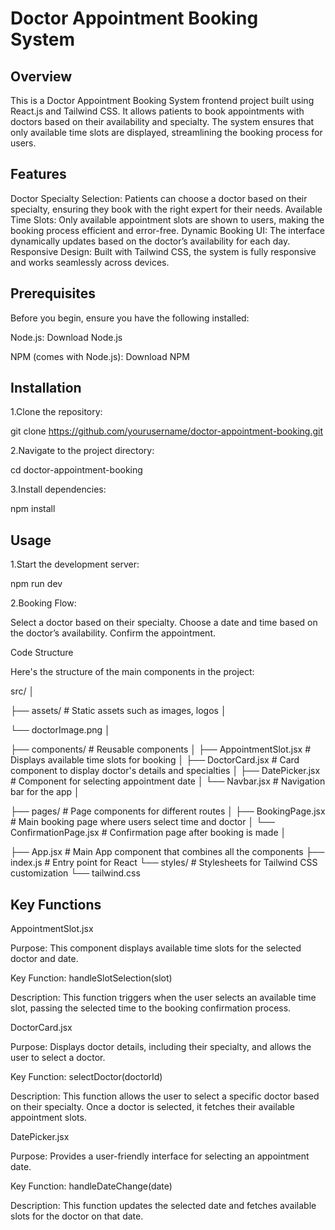 # Doctor Appointment Booking System 


## Overview

This is a Doctor Appointment Booking System frontend project built using React.js and Tailwind CSS. It allows patients to book appointments with doctors based on their availability and specialty. The system ensures that only available time slots are displayed, streamlining the booking process for users.

## Features

Doctor Specialty Selection: Patients can choose a doctor based on their specialty, ensuring they book with the right expert for their needs.
Available Time Slots: Only available appointment slots are shown to users, making the booking process efficient and error-free.
Dynamic Booking UI: The interface dynamically updates based on the doctor’s availability for each day.
Responsive Design: Built with Tailwind CSS, the system is fully responsive and works seamlessly across devices.

## Prerequisites

Before you begin, ensure you have the following installed:

Node.js: Download Node.js

NPM (comes with Node.js): Download NPM

## Installation

1.Clone the repository:

git clone https://github.com/yourusername/doctor-appointment-booking.git

2.Navigate to the project directory:

cd doctor-appointment-booking

3.Install dependencies:

npm install

## Usage

1.Start the development server:

npm run dev

2.Booking Flow:

Select a doctor based on their specialty.
Choose a date and time based on the doctor’s availability.
Confirm the appointment.

Code Structure

Here's the structure of the main components in the project:

src/
│

├── assets/                   # Static assets such as images, logos
│

└── doctorImage.png
│

├── components/               # Reusable components
│   ├── AppointmentSlot.jsx   # Displays available time slots for booking
│   ├── DoctorCard.jsx        # Card component to display doctor's details and specialties
│   ├── DatePicker.jsx        # Component for selecting appointment date
│   └── Navbar.jsx            # Navigation bar for the app
│

├── pages/                    # Page components for different routes
│ 
├── BookingPage.jsx       # Main booking page where users select time and doctor
│   └── ConfirmationPage.jsx  # Confirmation page after booking is made
│

├── App.jsx                   # Main App component that combines all the components
├── index.js                  # Entry point for React
└── styles/                   # Stylesheets for Tailwind CSS customization
    └── tailwind.css

## Key Functions

AppointmentSlot.jsx

Purpose: This component displays available time slots for the selected doctor and date.

Key Function: handleSlotSelection(slot)

Description: This function triggers when the user selects an available time slot, passing the selected time to the booking confirmation process.

DoctorCard.jsx

Purpose: Displays doctor details, including their specialty, and allows the user to select a doctor.

Key Function: selectDoctor(doctorId)

Description: This function allows the user to select a specific doctor based on their specialty. Once a doctor is selected, it fetches their available appointment slots.

DatePicker.jsx

Purpose: Provides a user-friendly interface for selecting an appointment date.

Key Function: handleDateChange(date)

Description: This function updates the selected date and fetches available slots for the doctor on that date.
